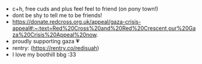 - c+h, free cuds and plus feel feel to friend (on pony town!)
- dont be shy to tell me to be friends!
-  https://donate.redcross.org.uk/appeal/gaza-crisis-appeal#:~:text=Red%20Cross%20and%20Red%20Crescent,our%20Gaza%20Crisis%20Appeal%20now.
  - proudly supporting gaza 💗
  - rentry: (https://rentry.co/redisuah)
  - I love my boothill bbg :33


